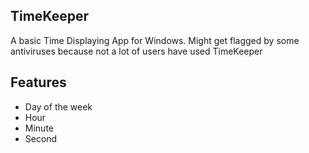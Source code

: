 ## TimeKeeper
A basic Time Displaying App for Windows. Might get flagged by some antiviruses because not a lot of users have used TimeKeeper

## Features
- Day of the week
- Hour
- Minute
- Second
